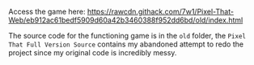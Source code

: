 Access the game here: https://rawcdn.githack.com/7w1/Pixel-That-Web/eb912ac61bedf5909d60a42b3460388f952dd6bd/old/index.html

The source code for the functioning game is in the `old` folder, the `Pixel That Full Version Source` contains my abandoned attempt to redo the project since my original code is incredibly messy.